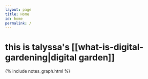 ```yaml
---
layout: page
title: Home
id: home
permalink: /
---
```


# this is talyssa's [[what-is-digital-gardening|digital garden]]

{% include notes_graph.html %}


<style>
  .wrapper {
    max-width: 46em;
  }
</style>
